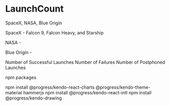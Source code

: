 # LaunchCount

SpaceX, NASA, Blue Origin

SpaceX - Falcon 9, Falcon Heavy, and Starship 

NASA - 

Blue Origin - 

Number of Successful Launches
Number of Failures
Number of Postphoned Launches

npm packages 

npm install @progress/kendo-react-charts @progress/kendo-theme-material hammerjs
npm install @progress/kendo-react-intl
npm install @progress/kendo-drawing

